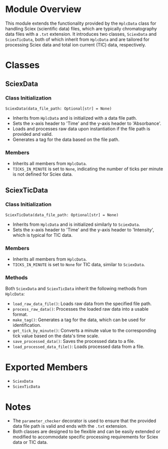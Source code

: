 <!--
 * @Date: 2024-06-14 16:48:16
 * @LastEditors: BHM-Bob 2262029386@qq.com
 * @LastEditTime: 2024-06-14 16:49:52
 * @Description: 
-->
# Module Overview

This module extends the functionality provided by the `HplcData` class for handling Sciex (scientific data) files, which are typically chromatography data files with a `.txt` extension. It introduces two classes, `SciexData` and `SciexTicData`, both of which inherit from `HplcData` and are tailored for processing Sciex data and total ion current (TIC) data, respectively.

# Classes

## SciexData
### Class Initialization
`SciexData(data_file_path: Optional[str] = None)`
- Inherits from `HplcData` and is initialized with a data file path.
- Sets the x-axis header to 'Time' and the y-axis header to 'Absorbance'.
- Loads and processes raw data upon instantiation if the file path is provided and valid.
- Generates a tag for the data based on the file path.

### Members
- Inherits all members from `HplcData`.
- `TICKS_IN_MINUTE` is set to `None`, indicating the number of ticks per minute is not defined for Sciex data.

## SciexTicData
### Class Initialization
`SciexTicData(data_file_path: Optional[str] = None)`
- Inherits from `HplcData` and is initialized similarly to `SciexData`.
- Sets the x-axis header to 'Time' and the y-axis header to 'Intensity', which is typical for TIC data.

### Members
- Inherits all members from `HplcData`.
- `TICKS_IN_MINUTE` is set to `None` for TIC data, similar to `SciexData`.

### Methods
Both `SciexData` and `SciexTicData` inherit the following methods from `HplcData`:
- `load_raw_data_file()`: Loads raw data from the specified file path.
- `process_raw_data()`: Processes the loaded raw data into a usable format.
- `make_tag()`: Generates a tag for the data, which can be used for identification.
- `get_tick_by_minute()`: Converts a minute value to the corresponding tick value based on the data's time scale.
- `save_processed_data()`: Saves the processed data to a file.
- `load_processed_data_file()`: Loads processed data from a file.

# Exported Members

- `SciexData`
- `SciexTicData`

# Notes

- The `parameter_checker` decorator is used to ensure that the provided data file path is valid and ends with the `.txt` extension.
- Both classes are designed to be flexible and can be easily extended or modified to accommodate specific processing requirements for Sciex data or TIC data.